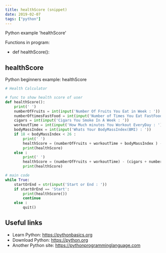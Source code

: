 ```yaml
---
title: healthScore (snippet)
date: 2019-02-07
tags: ["python"]
---
```

Python example 'healthScore'

Functions in program: 
* def healthScore():

## healthScore

Python beginners example: healthScore

```python
# Health Calculator

# func to show health score of user
def healthScore():
	print(' ')
	numberOfFruits = int(input('Number Of Fruits You Eat in Week : ')) 
	numberOftimesFastFood = int(input('Number of Times You Eat FastFood in a Week : '))  
	cigars = int(input('Cigars You Smoke In A Week : ')) 
	workoutTime = int(input('How Much minutes You Workout EveryDay : '))  
	bodyMassIndex = int(input('Whats Your BodyMassIndex(BMI) : '))
	if 18 < bodyMassIndex < 26 :
		print(' ')
		healthScore = (numberOfFruits + workoutTime + bodyMassIndex ) - (cigars + numberOftimesFastFood) 
		print(healthScore)
	else :
		print(' ')
		healthScore = (numberOfFruits + workoutTime) - (cigars + numberOftimesFastFood + bodyMassIndex )
		print(healthScore)	

# main code
while True:
	startOrEnd = str(input('Start or End : '))
	if startOrEnd == 'Start':
		print(healthScore())
		continue
	else :
		quit()	


```

## Useful links

- Learn Python: https://pythonbasics.org
- Download Python: https://python.org
- Another Python site: https://pythonprogramminglanguage.com
